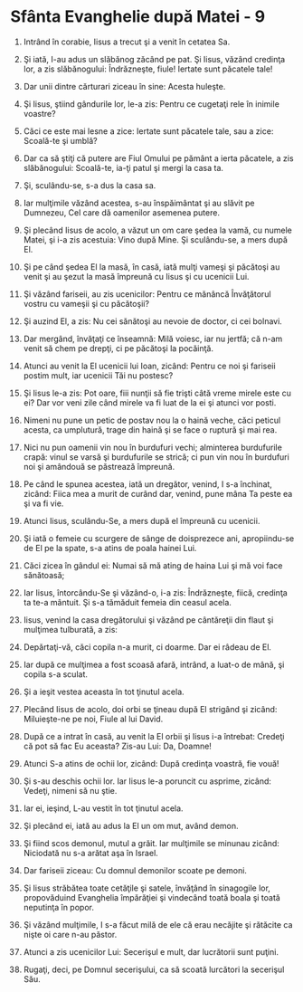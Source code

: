 # Sf&#226;nta Evanghelie dup&#259; Matei - 9

1. Intrând în corabie, Iisus a trecut şi a venit în cetatea Sa. 

2. Şi iată, I-au adus un slăbănog zăcând pe pat. Şi Iisus, văzând credinţa lor, a zis slăbănogului: Îndrăzneşte, fiule! Iertate sunt păcatele tale! 

3. Dar unii dintre cărturari ziceau în sine: Acesta huleşte. 

4. Şi Iisus, ştiind gândurile lor, le-a zis: Pentru ce cugetaţi rele în inimile voastre? 

5. Căci ce este mai lesne a zice: Iertate sunt păcatele tale, sau a zice: Scoală-te şi umblă? 

6. Dar ca să ştiţi că putere are Fiul Omului pe pământ a ierta păcatele, a zis slăbănogului: Scoală-te, ia-ţi patul şi mergi la casa ta. 

7. Şi, sculându-se, s-a dus la casa sa. 

8. Iar mulţimile văzând acestea, s-au înspăimântat şi au slăvit pe Dumnezeu, Cel care dă oamenilor asemenea putere. 

9. Şi plecând Iisus de acolo, a văzut un om care şedea la vamă, cu numele Matei, şi i-a zis acestuia: Vino după Mine. Şi sculându-se, a mers după El. 

10. Şi pe când şedea El la masă, în casă, iată mulţi vameşi şi păcătoşi au venit şi au şezut la masă împreună cu Iisus şi cu ucenicii Lui. 

11. Şi văzând fariseii, au zis ucenicilor: Pentru ce mănâncă Învăţătorul vostru cu vameşii şi cu păcătoşii? 

12. Şi auzind El, a zis: Nu cei sănătoşi au nevoie de doctor, ci cei bolnavi. 

13. Dar mergând, învăţaţi ce înseamnă: Milă voiesc, iar nu jertfă; că n-am venit să chem pe drepţi, ci pe păcătoşi la pocăinţă. 

14. Atunci au venit la El ucenicii lui Ioan, zicând: Pentru ce noi şi fariseii postim mult, iar ucenicii Tăi nu postesc? 

15. Şi Iisus le-a zis: Pot oare, fiii nunţii să fie trişti câtă vreme mirele este cu ei? Dar vor veni zile când mirele va fi luat de la ei şi atunci vor posti. 

16. Nimeni nu pune un petic de postav nou la o haină veche, căci peticul acesta, ca umplutură, trage din haină şi se face o ruptură şi mai rea. 

17. Nici nu pun oamenii vin nou în burdufuri vechi; alminterea burdufurile crapă: vinul se varsă şi burdufurile se strică; ci pun vin nou în burdufuri noi şi amândouă se păstrează împreună. 

18. Pe când le spunea acestea, iată un dregător, venind, I s-a închinat, zicând: Fiica mea a murit de curând dar, venind, pune mâna Ta peste ea şi va fi vie. 

19. Atunci Iisus, sculându-Se, a mers după el împreună cu ucenicii. 

20. Şi iată o femeie cu scurgere de sânge de doisprezece ani, apropiindu-se de El pe la spate, s-a atins de poala hainei Lui. 

21. Căci zicea în gândul ei: Numai să mă ating de haina Lui şi mă voi face sănătoasă; 

22. Iar Iisus, întorcându-Se şi văzând-o, i-a zis: Îndrăzneşte, fiică, credinţa ta te-a mântuit. Şi s-a tămăduit femeia din ceasul acela. 

23. Iisus, venind la casa dregătorului şi văzând pe cântăreţii din flaut şi mulţimea tulburată, a zis: 

24. Depărtaţi-vă, căci copila n-a murit, ci doarme. Dar ei râdeau de El. 

25. Iar după ce mulţimea a fost scoasă afară, intrând, a luat-o de mână, şi copila s-a sculat. 

26. Şi a ieşit vestea aceasta în tot ţinutul acela. 

27. Plecând Iisus de acolo, doi orbi se ţineau după El strigând şi zicând: Miluieşte-ne pe noi, Fiule al lui David. 

28. După ce a intrat în casă, au venit la El orbii şi Iisus i-a întrebat: Credeţi că pot să fac Eu aceasta? Zis-au Lui: Da, Doamne! 

29. Atunci S-a atins de ochii lor, zicând: După credinţa voastră, fie vouă! 

30. Şi s-au deschis ochii lor. Iar Iisus le-a poruncit cu asprime, zicând: Vedeţi, nimeni să nu ştie. 

31. Iar ei, ieşind, L-au vestit în tot ţinutul acela. 

32. Şi plecând ei, iată au adus la El un om mut, având demon. 

33. Şi fiind scos demonul, mutul a grăit. Iar mulţimile se minunau zicând: Niciodată nu s-a arătat aşa în Israel. 

34. Dar fariseii ziceau: Cu domnul demonilor scoate pe demoni. 

35. Şi Iisus străbătea toate cetăţile şi satele, învăţând în sinagogile lor, propovăduind Evanghelia împărăţiei şi vindecând toată boala şi toată neputinţa în popor. 

36. Şi văzând mulţimile, I s-a făcut milă de ele că erau necăjite şi rătăcite ca nişte oi care n-au păstor. 

37. Atunci a zis ucenicilor Lui: Secerişul e mult, dar lucrătorii sunt puţini. 

38. Rugaţi, deci, pe Domnul secerişului, ca să scoată lurcători la secerişul Său. 

